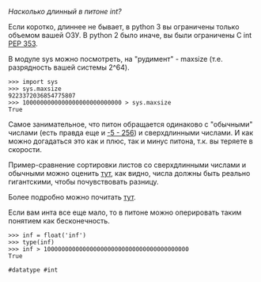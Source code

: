 _Насколько длинный в питоне int?_

Если коротко, длиннее не бывает, в python 3 вы ограничены только объемом вашей ОЗУ. В python 2 было иначе, вы были ограничены C int [PEP 353](https://www.python.org/dev/peps/pep-0353/).

В модуле sys можно посмотреть, на "рудимент" - maxsize (т.е. разрядность вашей системы 2^64).

```
>>> import sys
>>> sys.maxsize
9223372036854775807
>>> 1000000000000000000000000000 > sys.maxsize
True
```

Самое занимательное, что питон обращается одинаково с "обычными" числами (есть правда еще и [-5 - 256](https://docs.python.org/3/c-api/long.html#c.PyLong_FromLong)) и сверхдлинными числами.
И как можно догадаться это как и плюс, так и минус питона, т.к. вы теряете в скорости.

Пример-сравнение сортировки листов со сверхдлинными числами и обычными можно оценить [тут](https://drive.google.com/file/d/1G_gXrHKsrzk4nIxq_tGoyBAWEUbb4Ckx/view?usp=sharing), как видно, числа должны быть реально гигантскими, чтобы почувствовать разницу.

Более подробно можно почитать [тут](https://arpitbhayani.me/blogs/super-long-integers).

Если вам инта все еще мало, то в питоне можно оперировать таким понятием как бесконечность.
```
>>> inf = float('inf')
>>> type(inf)
>>> inf > 10000000000000000000000000000000000000000
True
```


    #datatype #int
